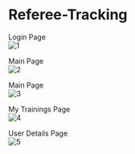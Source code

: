 # Referee-Tracking

Login Page</br>
![1](https://github.com/ozanengin97/Referee-Tracking/assets/32339958/a5ae61ad-78eb-46be-bb16-2ec76fdf95c0)

Main Page</br>
![2](https://github.com/ozanengin97/Referee-Tracking/assets/32339958/2b0fff37-03a7-4931-9dbb-2df6875ae64c)

Main Page</br>
![3](https://github.com/ozanengin97/Referee-Tracking/assets/32339958/c11b37e5-39a5-4485-a4e2-9426ea263381)

My Trainings Page</br>
![4](https://github.com/ozanengin97/Referee-Tracking/assets/32339958/ac429b1e-f941-4bbb-86ac-d16957837fe7)

User Details Page</br>
![5](https://github.com/ozanengin97/Referee-Tracking/assets/32339958/0235dfc4-ed57-4e66-b013-f715073bb12c)




